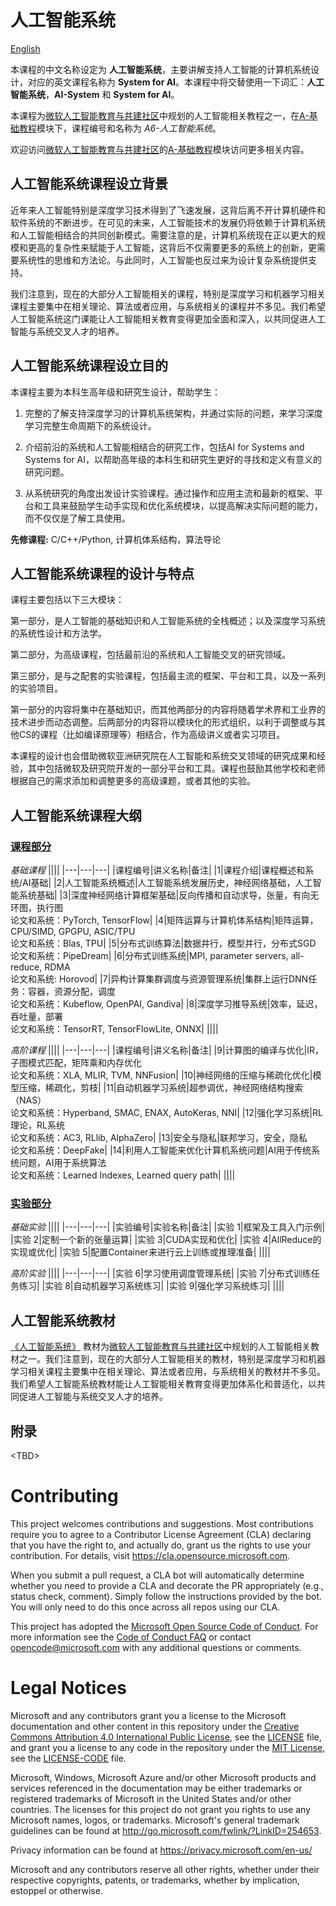 # 人工智能系统

[English](./README_en.md)

本课程的中文名称设定为 **人工智能系统**，主要讲解支持人工智能的计算机系统设计，对应的英文课程名称为 **System for AI**。本课程中将交替使用一下词汇：**人工智能系统**，**AI-System** 和 **System for AI**。

本课程为[微软人工智能教育与共建社区](https://github.com/microsoft/ai-edu)中规划的人工智能相关教程之一，在[A-基础教程](https://github.com/microsoft/ai-edu/tree/master/A-%E5%9F%BA%E7%A1%80%E6%95%99%E7%A8%8B)模块下，课程编号和名称为 *A6-人工智能系统*。

欢迎访问[微软人工智能教育与共建社区](https://github.com/microsoft/ai-edu)的[A-基础教程](https://github.com/microsoft/ai-edu/tree/master/A-%E5%9F%BA%E7%A1%80%E6%95%99%E7%A8%8B)模块访问更多相关内容。

## 人工智能系统课程设立背景

近年来人工智能特别是深度学习技术得到了飞速发展，这背后离不开计算机硬件和软件系统的不断进步。在可见的未来，人工智能技术的发展仍将依赖于计算机系统和人工智能相结合的共同创新模式。需要注意的是，计算机系统现在正以更大的规模和更高的复杂性来赋能于人工智能，这背后不仅需要更多的系统上的创新，更需要系统性的思维和方法论。与此同时，人工智能也反过来为设计复杂系统提供支持。

我们注意到，现在的大部分人工智能相关的课程，特别是深度学习和机器学习相关课程主要集中在相关理论、算法或者应用，与系统相关的课程并不多见。我们希望人工智能系统这门课能让人工智能相关教育变得更加全面和深入，以共同促进人工智能与系统交叉人才的培养。


## 人工智能系统课程设立目的

本课程主要为本科生高年级和研究生设计，帮助学生：

1. 完整的了解支持深度学习的计算机系统架构，并通过实际的问题，来学习深度学习完整生命周期下的系统设计。
 
2. 介绍前沿的系统和人工智能相结合的研究工作，包括AI for Systems and Systems for AI，以帮助高年级的本科生和研究生更好的寻找和定义有意义的研究问题。

3. 从系统研究的角度出发设计实验课程。通过操作和应用主流和最新的框架、平台和工具来鼓励学生动手实现和优化系统模块，以提高解决实际问题的能力，而不仅仅是了解工具使用。

**先修课程:** C/C++/Python, 计算机体系结构，算法导论


## 人工智能系统课程的设计与特点

课程主要包括以下三大模块：

第一部分，是人工智能的基础知识和人工智能系统的全栈概述；以及深度学习系统的系统性设计和方法学。

第二部分，为高级课程，包括最前沿的系统和人工智能交叉的研究领域。

第三部分，是与之配套的实验课程，包括最主流的框架、平台和工具，以及一系列的实验项目。

第一部分的内容将集中在基础知识，而其他两部分的内容将随着学术界和工业界的技术进步而动态调整。后两部分的内容将以模块化的形式组织，以利于调整或与其他CS的课程（比如编译原理等）相结合，作为高级讲义或者实习项目。

本课程的设计也会借助微软亚洲研究院在人工智能和系统交叉领域的研究成果和经验，其中包括微软及研究院开发的一部分平台和工具。课程也鼓励其他学校和老师根据自己的需求添加和调整更多的高级课题，或者其他的实验。


## 人工智能系统课程大纲

### [课程部分](./Lectures)

*基础课程*
||||
|---|---|---|
|课程编号|讲义名称|备注|
|1|课程介绍|课程概述和系统/AI基础|
|2|人工智能系统概述|人工智能系统发展历史，神经网络基础，人工智能系统基础|
|3|深度神经网络计算框架基础|反向传播和自动求导，张量，有向无环图，执行图 <br>论文和系统：PyTorch, TensorFlow|
|4|矩阵运算与计算机体系结构|矩阵运算，CPU/SIMD, GPGPU, ASIC/TPU <br>论文和系统：Blas, TPU|
|5|分布式训练算法|数据并行，模型并行，分布式SGD <br>论文和系统：PipeDream|
|6|分布式训练系统|MPI, parameter servers, all-reduce, RDMA <br>论文和系统: Horovod|
|7|异构计算集群调度与资源管理系统|集群上运行DNN任务：容器，资源分配，调度 <br>论文和系统：Kubeflow, OpenPAI, Gandiva|
|8|深度学习推导系统|效率，延迟，吞吐量，部署 <br>论文和系统：TensorRT, TensorFlowLite, ONNX|
||||

*高阶课程*
||||
|---|---|---|
|课程编号|讲义名称|备注|
|9|计算图的编译与优化|IR，子图模式匹配，矩阵乘和内存优化 <br>论文和系统：XLA, MLIR, TVM, NNFusion|
|10|神经网络的压缩与稀疏化优化|模型压缩，稀疏化，剪枝|
|11|自动机器学习系统|超参调优，神经网络结构搜索（NAS）<br>论文和系统：Hyperband, SMAC, ENAX, AutoKeras, NNI|
|12|强化学习系统|RL理论，RL系统 <br>论文和系统：AC3, RLlib, AlphaZero|
|13|安全与隐私|联邦学习，安全，隐私 <br>论文和系统：DeepFake|
|14|利用人工智能来优化计算机系统问题|AI用于传统系统问题，AI用于系统算法 <br>论文和系统：Learned Indexes, Learned query path|
||||


### [实验部分](./Labs)

*基础实验*
||||
|---|---|---|
|实验编号|实验名称|备注|
|实验 1|框架及工具入门示例|
|实验 2|定制一个新的张量运算|
|实验 3|CUDA实现和优化|
|实验 4|AllReduce的实现或优化|
|实验 5|配置Container来进行云上训练或推理准备|
||||

*高阶实验*
||||
|---|---|---|
|实验 6|学习使用调度管理系统|
|实验 7|分布式训练任务练习|
|实验 8|自动机器学习系统练习|
|实验 9|强化学习系统练习|
||||

## 人工智能系统教材

[《人工智能系统》](Textbook/README.md) 教材为[微软人工智能教育与共建社区](https://github.com/microsoft/ai-edu)中规划的人工智能相关教材之一。我们注意到，现在的大部分人工智能相关的教材，特别是深度学习和机器学习相关课程主要集中在相关理论、算法或者应用，与系统相关的教材并不多见。我们希望人工智能系统教材能让人工智能相关教育变得更加体系化和普适化，以共同促进人工智能与系统交叉人才的培养。

## 附录

\<TBD>


# Contributing

This project welcomes contributions and suggestions.  Most contributions require you to agree to a
Contributor License Agreement (CLA) declaring that you have the right to, and actually do, grant us
the rights to use your contribution. For details, visit https://cla.opensource.microsoft.com.

When you submit a pull request, a CLA bot will automatically determine whether you need to provide
a CLA and decorate the PR appropriately (e.g., status check, comment). Simply follow the instructions
provided by the bot. You will only need to do this once across all repos using our CLA.

This project has adopted the [Microsoft Open Source Code of Conduct](https://opensource.microsoft.com/codeofconduct/).
For more information see the [Code of Conduct FAQ](https://opensource.microsoft.com/codeofconduct/faq/) or
contact [opencode@microsoft.com](mailto:opencode@microsoft.com) with any additional questions or comments.

# Legal Notices

Microsoft and any contributors grant you a license to the Microsoft documentation and other content
in this repository under the [Creative Commons Attribution 4.0 International Public License](https://creativecommons.org/licenses/by/4.0/legalcode),
see the [LICENSE](LICENSE) file, and grant you a license to any code in the repository under the [MIT License](https://opensource.org/licenses/MIT), see the
[LICENSE-CODE](LICENSE-CODE) file.

Microsoft, Windows, Microsoft Azure and/or other Microsoft products and services referenced in the documentation
may be either trademarks or registered trademarks of Microsoft in the United States and/or other countries.
The licenses for this project do not grant you rights to use any Microsoft names, logos, or trademarks.
Microsoft's general trademark guidelines can be found at http://go.microsoft.com/fwlink/?LinkID=254653.

Privacy information can be found at https://privacy.microsoft.com/en-us/

Microsoft and any contributors reserve all other rights, whether under their respective copyrights, patents,
or trademarks, whether by implication, estoppel or otherwise.
